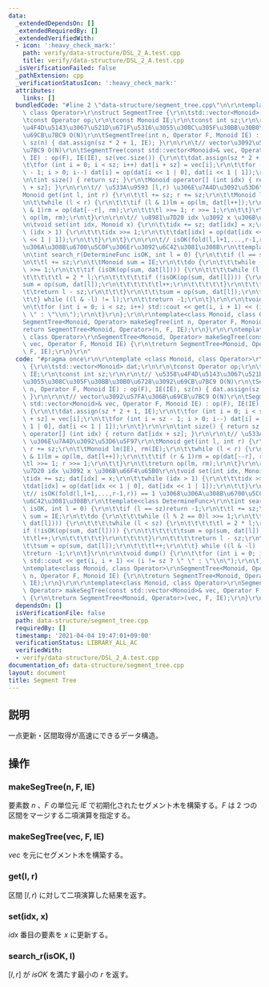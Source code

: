 ```yaml
---
data:
  _extendedDependsOn: []
  _extendedRequiredBy: []
  _extendedVerifiedWith:
  - icon: ':heavy_check_mark:'
    path: verify/data-structure/DSL_2_A.test.cpp
    title: verify/data-structure/DSL_2_A.test.cpp
  _isVerificationFailed: false
  _pathExtension: cpp
  _verificationStatusIcon: ':heavy_check_mark:'
  attributes:
    links: []
  bundledCode: "#line 2 \"data-structure/segment_tree.cpp\"\n\r\ntemplate <class Monoid,\
    \ class Operator>\r\nstruct SegmentTree {\r\n\tstd::vector<Monoid> dat;\r\n\r\n\
    \tconst Operator op;\r\n\tconst Monoid IE;\r\n\tconst int sz;\r\n\r\n\t// \u5358\
    \u4F4D\u5143\u3067\u521D\u671F\u5316\u3055\u308C\u305F\u30BB\u30B0\u6728\u3092\
    \u69CB\u7BC9 O(N)\r\n\tSegmentTree(int n, Operator F, Monoid IE) : op(F), IE(IE),\
    \ sz(n) { dat.assign(sz * 2 + 1, IE); }\r\n\r\n\t// vector\u3092\u57FA\u306B\u69CB\
    \u7BC9 O(N)\r\n\tSegmentTree(const std::vector<Monoid>& vec, Operator F, Monoid\
    \ IE) : op(F), IE(IE), sz(vec.size()) {\r\n\t\tdat.assign(sz * 2 + 1, IE);\r\n\
    \t\tfor (int i = 0; i < sz; i++) dat[i + sz] = vec[i];\r\n\t\tfor (int i = sz\
    \ - 1; i > 0; i--) dat[i] = op(dat[i << 1 | 0], dat[i << 1 | 1]);\r\n\t}\r\n\r\
    \n\tint size() { return sz; }\r\n\tMonoid operator[] (int idx) { return dat[idx\
    \ + sz]; }\r\n\r\n\t// \u533A\u9593 [l,r) \u306E\u7A4D\u3092\u53D6\u5F97\r\n\t\
    Monoid get(int l, int r) {\r\n\t\tl += sz; r += sz;\r\n\t\tMonoid lm(IE), rm(IE);\r\
    \n\t\twhile (l < r) {\r\n\t\t\tif (l & 1)lm = op(lm, dat[l++]);\r\n\t\t\tif (r\
    \ & 1)rm = op(dat[--r], rm);\r\n\t\t\tl >>= 1; r >>= 1;\r\n\t\t}\r\n\t\treturn\
    \ op(lm, rm);\r\n\t}\r\n\r\n\t// \u8981\u7D20 idx \u3092 x \u306B\u66F4\u65B0\r\
    \n\tvoid set(int idx, Monoid x) {\r\n\t\tidx += sz; dat[idx] = x;\r\n\t\twhile\
    \ (idx > 1) {\r\n\t\t\tidx >>= 1;\r\n\t\t\tdat[idx] = op(dat[idx << 1 | 0], dat[idx\
    \ << 1 | 1]);\r\n\t\t}\r\n\t}\r\n\r\n\t// isOK(fold(l,l+1,...,r-1,r)) == 1 \u3068\
    \u306A\u308B\u6700\u5C0F\u306Er\u3092\u6C42\u3081\u308B\r\n\ttemplate<class DetermineFunc>\r\
    \n\tint search_r(DetermineFunc isOK, int l = 0) {\r\n\t\tif (l == sz)return -1;\r\
    \n\t\tl += sz;\r\n\t\tMonoid sum = IE;\r\n\t\tdo {\r\n\t\t\twhile (l % 2 == 0)l\
    \ >>= 1;\r\n\t\t\tif (isOK(op(sum, dat[l]))) {\r\n\t\t\t\twhile (l < sz) {\r\n\
    \t\t\t\t\tl = 2 * l;\r\n\t\t\t\t\tif (!isOK(op(sum, dat[l]))) {\r\n\t\t\t\t\t\t\
    sum = op(sum, dat[l]);\r\n\t\t\t\t\t\tl++;\r\n\t\t\t\t\t}\r\n\t\t\t\t}\r\n\t\t\
    \t\treturn l - sz;\r\n\t\t\t}\r\n\t\t\tsum = op(sum, dat[l]);\r\n\t\t\tl++;\r\n\
    \t\t} while ((l & -l) != l);\r\n\t\treturn -1;\r\n\t}\r\n\r\n\tvoid dump() {\r\
    \n\t\tfor (int i = 0; i < sz; i++) std::cout << get(i, i + 1) << (i != sz ? \"\
    \ \" : \"\\n\");\r\n\t}\r\n};\r\n\r\ntemplate<class Monoid, class Operator>\r\n\
    SegmentTree<Monoid, Operator> makeSegTree(int n, Operator F, Monoid IE) {\r\n\t\
    return SegmentTree<Monoid, Operator>(n, F, IE);\r\n}\r\n\r\ntemplate<class Monoid,\
    \ class Operator>\r\nSegmentTree<Monoid, Operator> makeSegTree(const std::vector<Monoid>&\
    \ vec, Operator F, Monoid IE) {\r\n\treturn SegmentTree<Monoid, Operator>(vec,\
    \ F, IE);\r\n}\r\n"
  code: "#pragma once\r\n\r\ntemplate <class Monoid, class Operator>\r\nstruct SegmentTree\
    \ {\r\n\tstd::vector<Monoid> dat;\r\n\r\n\tconst Operator op;\r\n\tconst Monoid\
    \ IE;\r\n\tconst int sz;\r\n\r\n\t// \u5358\u4F4D\u5143\u3067\u521D\u671F\u5316\
    \u3055\u308C\u305F\u30BB\u30B0\u6728\u3092\u69CB\u7BC9 O(N)\r\n\tSegmentTree(int\
    \ n, Operator F, Monoid IE) : op(F), IE(IE), sz(n) { dat.assign(sz * 2 + 1, IE);\
    \ }\r\n\r\n\t// vector\u3092\u57FA\u306B\u69CB\u7BC9 O(N)\r\n\tSegmentTree(const\
    \ std::vector<Monoid>& vec, Operator F, Monoid IE) : op(F), IE(IE), sz(vec.size())\
    \ {\r\n\t\tdat.assign(sz * 2 + 1, IE);\r\n\t\tfor (int i = 0; i < sz; i++) dat[i\
    \ + sz] = vec[i];\r\n\t\tfor (int i = sz - 1; i > 0; i--) dat[i] = op(dat[i <<\
    \ 1 | 0], dat[i << 1 | 1]);\r\n\t}\r\n\r\n\tint size() { return sz; }\r\n\tMonoid\
    \ operator[] (int idx) { return dat[idx + sz]; }\r\n\r\n\t// \u533A\u9593 [l,r)\
    \ \u306E\u7A4D\u3092\u53D6\u5F97\r\n\tMonoid get(int l, int r) {\r\n\t\tl += sz;\
    \ r += sz;\r\n\t\tMonoid lm(IE), rm(IE);\r\n\t\twhile (l < r) {\r\n\t\t\tif (l\
    \ & 1)lm = op(lm, dat[l++]);\r\n\t\t\tif (r & 1)rm = op(dat[--r], rm);\r\n\t\t\
    \tl >>= 1; r >>= 1;\r\n\t\t}\r\n\t\treturn op(lm, rm);\r\n\t}\r\n\r\n\t// \u8981\
    \u7D20 idx \u3092 x \u306B\u66F4\u65B0\r\n\tvoid set(int idx, Monoid x) {\r\n\t\
    \tidx += sz; dat[idx] = x;\r\n\t\twhile (idx > 1) {\r\n\t\t\tidx >>= 1;\r\n\t\t\
    \tdat[idx] = op(dat[idx << 1 | 0], dat[idx << 1 | 1]);\r\n\t\t}\r\n\t}\r\n\r\n\
    \t// isOK(fold(l,l+1,...,r-1,r)) == 1 \u3068\u306A\u308B\u6700\u5C0F\u306Er\u3092\
    \u6C42\u3081\u308B\r\n\ttemplate<class DetermineFunc>\r\n\tint search_r(DetermineFunc\
    \ isOK, int l = 0) {\r\n\t\tif (l == sz)return -1;\r\n\t\tl += sz;\r\n\t\tMonoid\
    \ sum = IE;\r\n\t\tdo {\r\n\t\t\twhile (l % 2 == 0)l >>= 1;\r\n\t\t\tif (isOK(op(sum,\
    \ dat[l]))) {\r\n\t\t\t\twhile (l < sz) {\r\n\t\t\t\t\tl = 2 * l;\r\n\t\t\t\t\t\
    if (!isOK(op(sum, dat[l]))) {\r\n\t\t\t\t\t\tsum = op(sum, dat[l]);\r\n\t\t\t\t\
    \t\tl++;\r\n\t\t\t\t\t}\r\n\t\t\t\t}\r\n\t\t\t\treturn l - sz;\r\n\t\t\t}\r\n\t\
    \t\tsum = op(sum, dat[l]);\r\n\t\t\tl++;\r\n\t\t} while ((l & -l) != l);\r\n\t\
    \treturn -1;\r\n\t}\r\n\r\n\tvoid dump() {\r\n\t\tfor (int i = 0; i < sz; i++)\
    \ std::cout << get(i, i + 1) << (i != sz ? \" \" : \"\\n\");\r\n\t}\r\n};\r\n\r\
    \ntemplate<class Monoid, class Operator>\r\nSegmentTree<Monoid, Operator> makeSegTree(int\
    \ n, Operator F, Monoid IE) {\r\n\treturn SegmentTree<Monoid, Operator>(n, F,\
    \ IE);\r\n}\r\n\r\ntemplate<class Monoid, class Operator>\r\nSegmentTree<Monoid,\
    \ Operator> makeSegTree(const std::vector<Monoid>& vec, Operator F, Monoid IE)\
    \ {\r\n\treturn SegmentTree<Monoid, Operator>(vec, F, IE);\r\n}\r\n"
  dependsOn: []
  isVerificationFile: false
  path: data-structure/segment_tree.cpp
  requiredBy: []
  timestamp: '2021-04-04 19:47:01+09:00'
  verificationStatus: LIBRARY_ALL_AC
  verifiedWith:
  - verify/data-structure/DSL_2_A.test.cpp
documentation_of: data-structure/segment_tree.cpp
layout: document
title: Segment Tree
---
```


## 説明
一点更新・区間取得が高速にできるデータ構造。

## 操作
### makeSegTree(n, F, IE)
要素数 $n$ 、$F$ の単位元 $IE$ で初期化されたセグメント木を構築する。$F$ は $2$ つの区間をマージする二項演算を指定する。
### makeSegTree(vec, F, IE)
$vec$ を元にセグメント木を構築する。
### get(l, r)
区間 $[l,r)$ に対して二項演算した結果を返す。
### set(idx, x)
$idx$ 番目の要素を $x$ に更新する。
### search_r(isOK, l)
$[l,r]$ が $isOK$ を満たす最小の $r$ を返す。